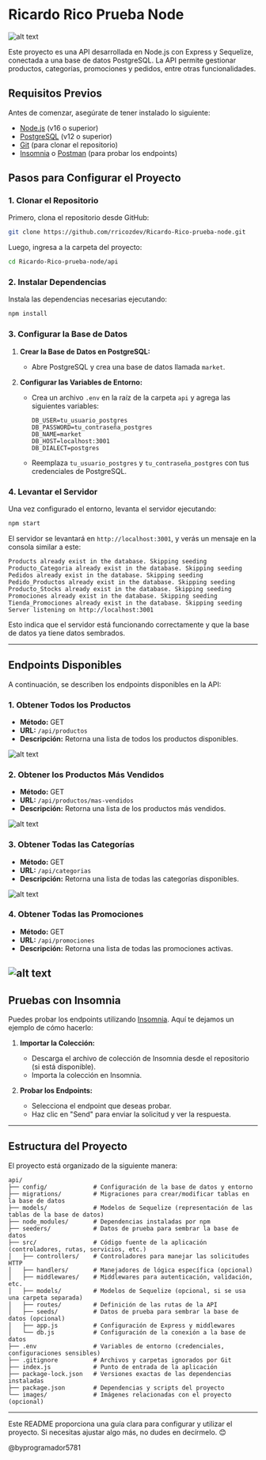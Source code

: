 # Ricardo Rico Prueba Node
![alt text](image-1.png)

Este proyecto es una API  desarrollada en Node.js con Express y Sequelize, conectada a una base de datos PostgreSQL. La API permite gestionar productos, categorías, promociones y pedidos, entre otras funcionalidades.

## Requisitos Previos

Antes de comenzar, asegúrate de tener instalado lo siguiente:

- [Node.js](https://nodejs.org/) (v16 o superior)
- [PostgreSQL](https://www.postgresql.org/) (v12 o superior)
- [Git](https://git-scm.com/) (para clonar el repositorio)
- [Insomnia](https://insomnia.rest/) o [Postman](https://www.postman.com/) (para probar los endpoints)

## Pasos para Configurar el Proyecto

### 1. Clonar el Repositorio

Primero, clona el repositorio desde GitHub:

```bash
git clone https://github.com/rricozdev/Ricardo-Rico-prueba-node.git
```

Luego, ingresa a la carpeta del proyecto:

```bash
cd Ricardo-Rico-prueba-node/api
```

### 2. Instalar Dependencias

Instala las dependencias necesarias ejecutando:

```bash
npm install
```

### 3. Configurar la Base de Datos

1. **Crear la Base de Datos en PostgreSQL:**
   - Abre PostgreSQL y crea una base de datos llamada `market`.

2. **Configurar las Variables de Entorno:**
   - Crea un archivo `.env` en la raíz de la carpeta `api` y agrega las siguientes variables:

     ```env
     DB_USER=tu_usuario_postgres
     DB_PASSWORD=tu_contraseña_postgres
     DB_NAME=market
     DB_HOST=localhost:3001
     DB_DIALECT=postgres
     ```

   - Reemplaza `tu_usuario_postgres` y `tu_contraseña_postgres` con tus credenciales de PostgreSQL.

### 4. Levantar el Servidor

Una vez configurado el entorno, levanta el servidor ejecutando:

```bash
npm start
```

El servidor se levantará en `http://localhost:3001`, y verás un mensaje en la consola similar a este:

```
Products already exist in the database. Skipping seeding
Producto_Categoria already exist in the database. Skipping seeding
Pedidos already exist in the database. Skipping seeding
Pedido_Productos already exist in the database. Skipping seeding
Producto_Stocks already exist in the database. Skipping seeding
Promociones already exist in the database. Skipping seeding
Tienda_Promociones already exist in the database. Skipping seeding
Server listening on http://localhost:3001
```

Esto indica que el servidor está funcionando correctamente y que la base de datos ya tiene datos sembrados.

---

## Endpoints Disponibles

A continuación, se describen los endpoints disponibles en la API:

### 1. **Obtener Todos los Productos**
- **Método:** GET
- **URL:** `/api/productos`
- **Descripción:** Retorna una lista de todos los productos disponibles.

![alt text](image-2.png)

### 2. **Obtener los Productos Más Vendidos**
- **Método:** GET
- **URL:** `/api/productos/mas-vendidos`
- **Descripción:** Retorna una lista de los productos más vendidos.

![alt text](image-3.png)

### 3. **Obtener Todas las Categorías**
- **Método:** GET
- **URL:** `/api/categorias`
- **Descripción:** Retorna una lista de todas las categorías disponibles.

![alt text](image-4.png)

### 4. **Obtener Todas las Promociones**
- **Método:** GET
- **URL:** `/api/promociones`
- **Descripción:** Retorna una lista de todas las promociones activas.


![alt text](image-5.png)
---



## Pruebas con Insomnia

Puedes probar los endpoints utilizando [Insomnia](https://insomnia.rest/). Aquí te dejamos un ejemplo de cómo hacerlo:

1. **Importar la Colección:**
   - Descarga el archivo de colección de Insomnia desde el repositorio (si está disponible).
   - Importa la colección en Insomnia.

2. **Probar los Endpoints:**
   - Selecciona el endpoint que deseas probar.
   - Haz clic en "Send" para enviar la solicitud y ver la respuesta.

---

## Estructura del Proyecto

El proyecto está organizado de la siguiente manera:

```
api/
├── config/             # Configuración de la base de datos y entorno
├── migrations/         # Migraciones para crear/modificar tablas en la base de datos
├── models/             # Modelos de Sequelize (representación de las tablas de la base de datos)
├── node_modules/       # Dependencias instaladas por npm
├── seeders/            # Datos de prueba para sembrar la base de datos
├── src/                # Código fuente de la aplicación (controladores, rutas, servicios, etc.)
│   ├── controllers/    # Controladores para manejar las solicitudes HTTP
│   ├── handlers/       # Manejadores de lógica específica (opcional)
│   ├── middlewares/    # Middlewares para autenticación, validación, etc.
│   ├── models/         # Modelos de Sequelize (opcional, si se usa una carpeta separada)
│   ├── routes/         # Definición de las rutas de la API
│   ├── seeds/          # Datos de prueba para sembrar la base de datos (opcional)
│   ├── app.js          # Configuración de Express y middlewares
│   └── db.js           # Configuración de la conexión a la base de datos
├── .env                # Variables de entorno (credenciales, configuraciones sensibles)
├── .gitignore          # Archivos y carpetas ignorados por Git
├── index.js            # Punto de entrada de la aplicación
├── package-lock.json   # Versiones exactas de las dependencias instaladas
├── package.json        # Dependencias y scripts del proyecto
└── images/             # Imágenes relacionadas con el proyecto (opcional)
```

---



Este README proporciona una guía clara para configurar y utilizar el proyecto. Si necesitas ajustar algo más, no dudes en decírmelo. 😊

@byprogramador5781